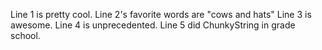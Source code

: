 Line 1 is pretty cool. 
Line 2's favorite words are "cows and hats"
Line 3 is awesome.
Line 4 is unprecedented.
Line 5 did ChunkyString in grade school.
